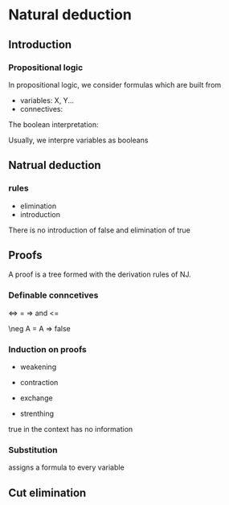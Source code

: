 # Natural deduction

## Introduction

### Propositional logic

In propositional logic, we consider formulas which are built from 

* variables: X, Y...
* connectives: 


The boolean interpretation:

Usually, we interpre variables as booleans

## Natrual deduction



### rules

* elimination
* introduction

There is no introduction of false and elimination of true



## Proofs

A proof is a tree formed with the derivation rules of NJ.

### Definable conncetives

<=>   =  => and <=

\neg A =  A => false


### Induction on proofs



* weakening

* contraction

* exchange

* strenthing

true in the context has no information



### Substitution

assigns a formula to every variable



## Cut elimination





























